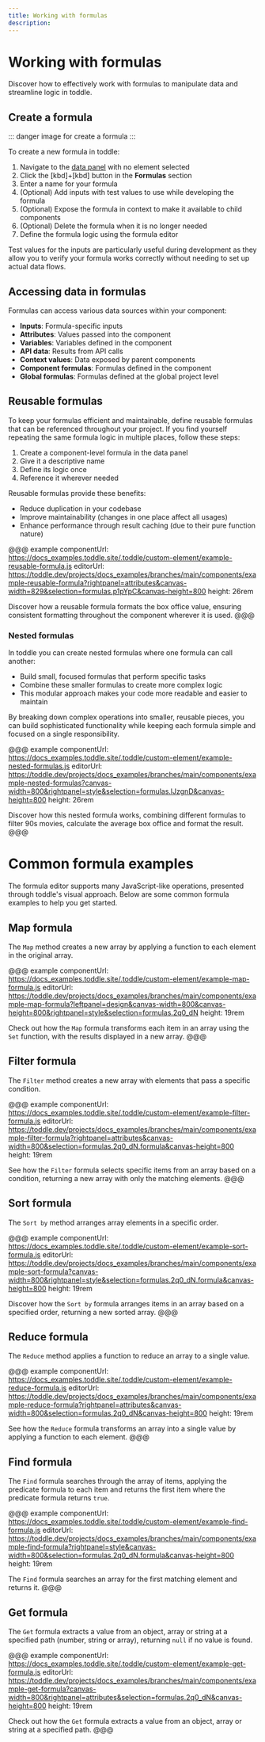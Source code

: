 ```yaml
---
title: Working with formulas
description:
---
```


# Working with formulas
Discover how to effectively work with formulas to manipulate data and streamline logic in toddle.

## Create a formula 
::: danger
image for create a formula
:::

To create a new formula in toddle:
1. Navigate to the [data panel](/the-editor/data-panel) with no element selected
2. Click the [kbd]+[kbd] button in the **Formulas** section
3. Enter a name for your formula
4. (Optional) Add inputs with test values to use while developing the formula
5. (Optional) Expose the formula in context to make it available to child components
6. (Optional) Delete the formula when it is no longer needed
7. Define the formula logic using the formula editor

Test values for the inputs are particularly useful during development as they allow you to verify your formula works correctly without needing to set up actual data flows.

## Accessing data in formulas
Formulas can access various data sources within your component:
- **Inputs**: Formula-specific inputs
- **Attributes**: Values passed into the component
- **Variables**: Variables defined in the component
- **API data**: Results from API calls
- **Context values**: Data exposed by parent components
- **Component formulas**: Formulas defined in the component
- **Global formulas**: Formulas defined at the global project level

## Reusable formulas
To keep your formulas efficient and maintainable, define reusable formulas that can be referenced throughout your project. If you find yourself repeating the same formula logic in multiple places, follow these steps:
1. Create a component-level formula in the data panel
2. Give it a descriptive name
3. Define its logic once
4. Reference it wherever needed

Reusable formulas provide these benefits:
- Reduce duplication in your codebase
- Improve maintainability (changes in one place affect all usages)
- Enhance performance through result caching (due to their pure function nature)

@@@ example
componentUrl: https://docs_examples.toddle.site/.toddle/custom-element/example-reusable-formula.js
editorUrl: https://toddle.dev/projects/docs_examples/branches/main/components/example-reusable-formula?rightpanel=attributes&canvas-width=829&selection=formulas.p1pYpC&canvas-height=800
height: 26rem

Discover how a reusable formula formats the box office value, ensuring consistent formatting throughout the component wherever it is used.
@@@

### Nested formulas
In toddle you can create nested formulas where one formula can call another:
- Build small, focused formulas that perform specific tasks
- Combine these smaller formulas to create more complex logic
- This modular approach makes your code more readable and easier to maintain

By breaking down complex operations into smaller, reusable pieces, you can build sophisticated functionality while keeping each formula simple and focused on a single responsibility.

@@@ example
componentUrl: https://docs_examples.toddle.site/.toddle/custom-element/example-nested-formulas.js
editorUrl: https://toddle.dev/projects/docs_examples/branches/main/components/example-nested-formulas?canvas-width=800&rightpanel=style&selection=formulas.lJzgnD&canvas-height=800
height: 26rem

Discover how this nested formula works, combining different formulas to filter 90s movies, calculate the average box office and format the result.
@@@

# Common formula examples
The formula editor supports many JavaScript-like operations, presented through toddle's visual approach. Below are some common formula examples to help you get started.

## Map formula
The `Map` method creates a new array by applying a function to each element in the original array.

@@@ example
componentUrl: https://docs_examples.toddle.site/.toddle/custom-element/example-map-formula.js
editorUrl: https://toddle.dev/projects/docs_examples/branches/main/components/example-map-formula?leftpanel=design&canvas-width=800&canvas-height=800&rightpanel=style&selection=formulas.2q0_dN
height: 19rem

Check out how the `Map` formula transforms each item in an array using the `Set` function, with the results displayed in a new array.
@@@

## Filter formula
The `Filter` method creates a new array with elements that pass a specific condition.

@@@ example
componentUrl: https://docs_examples.toddle.site/.toddle/custom-element/example-filter-formula.js
editorUrl: https://toddle.dev/projects/docs_examples/branches/main/components/example-filter-formula?rightpanel=attributes&canvas-width=800&selection=formulas.2q0_dN.formula&canvas-height=800
height: 19rem

See how the `Filter` formula selects specific items from an array based on a condition, returning a new array with only the matching elements.
@@@

## Sort formula
The `Sort by` method arranges array elements in a specific order.

@@@ example
componentUrl: https://docs_examples.toddle.site/.toddle/custom-element/example-sort-formula.js
editorUrl: https://toddle.dev/projects/docs_examples/branches/main/components/example-sort-formula?canvas-width=800&rightpanel=style&selection=formulas.2q0_dN.formula&canvas-height=800
height: 19rem

Discover how the `Sort by` formula arranges items in an array based on a specified order, returning a new sorted array.
@@@

## Reduce formula
The `Reduce` method applies a function to reduce an array to a single value.

@@@ example
componentUrl: https://docs_examples.toddle.site/.toddle/custom-element/example-reduce-formula.js
editorUrl: https://toddle.dev/projects/docs_examples/branches/main/components/example-reduce-formula?rightpanel=attributes&canvas-width=800&selection=formulas.2q0_dN&canvas-height=800
height: 19rem

See how the `Reduce` formula transforms an array into a single value by applying a function to each element.
@@@

## Find formula
The `Find` formula searches through the array of items, applying the predicate formula to each item and returns the first item where the predicate formula returns `true`.

@@@ example
componentUrl: https://docs_examples.toddle.site/.toddle/custom-element/example-find-formula.js
editorUrl: https://toddle.dev/projects/docs_examples/branches/main/components/example-find-formula?rightpanel=style&canvas-width=800&selection=formulas.2q0_dN.formula&canvas-height=800
height: 19rem

The `Find` formula searches an array for the first matching element and returns it.
@@@

## Get formula
The `Get` formula extracts a value from an object, array or string at a specified path (number, string or array), returning `null` if no value is found.

@@@ example
componentUrl: https://docs_examples.toddle.site/.toddle/custom-element/example-get-formula.js
editorUrl: https://toddle.dev/projects/docs_examples/branches/main/components/example-get-formula?canvas-width=800&rightpanel=attributes&selection=formulas.2q0_dN&canvas-height=800
height: 19rem

Check out how the `Get` formula extracts a value from an object, array or string at a specified path.
@@@